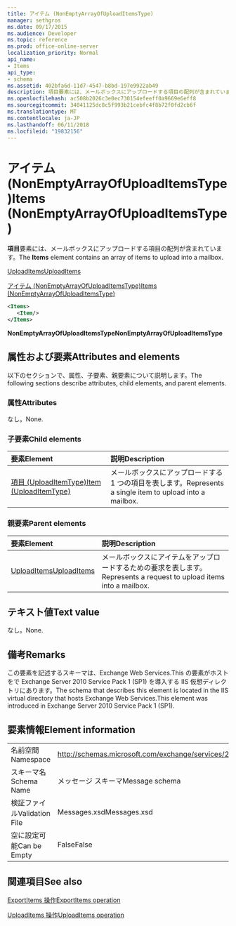 ```yaml
---
title: アイテム (NonEmptyArrayOfUploadItemsType)
manager: sethgros
ms.date: 09/17/2015
ms.audience: Developer
ms.topic: reference
ms.prod: office-online-server
localization_priority: Normal
api_name:
- Items
api_type:
- schema
ms.assetid: 402bfa6d-11d7-4547-b8bd-197e9922ab49
description: 項目要素には、メールボックスにアップロードする項目の配列が含まれています。
ms.openlocfilehash: ac508b2026c3e0ec730154efeeff0a9669e6eff8
ms.sourcegitcommit: 34041125dc8c5f993b21cebfc4f8b72f0fd2cb6f
ms.translationtype: MT
ms.contentlocale: ja-JP
ms.lasthandoff: 06/11/2018
ms.locfileid: "19832156"
---
```

# <a name="items-nonemptyarrayofuploaditemstype"></a><span data-ttu-id="c66e9-103">アイテム (NonEmptyArrayOfUploadItemsType)</span><span class="sxs-lookup"><span data-stu-id="c66e9-103">Items (NonEmptyArrayOfUploadItemsType)</span></span>

<span data-ttu-id="c66e9-104">**項目**要素には、メールボックスにアップロードする項目の配列が含まれています。</span><span class="sxs-lookup"><span data-stu-id="c66e9-104">The **Items** element contains an array of items to upload into a mailbox.</span></span> 
  
[<span data-ttu-id="c66e9-105">UploadItems</span><span class="sxs-lookup"><span data-stu-id="c66e9-105">UploadItems</span></span>](uploaditems.md)
  
[<span data-ttu-id="c66e9-106">アイテム (NonEmptyArrayOfUploadItemsType)</span><span class="sxs-lookup"><span data-stu-id="c66e9-106">Items (NonEmptyArrayOfUploadItemsType)</span></span>](items-nonemptyarrayofuploaditemstype.md)
  
```XML
<Items>
   <Item/>
</Items>
```

 <span data-ttu-id="c66e9-107">**NonEmptyArrayOfUploadItemsType**</span><span class="sxs-lookup"><span data-stu-id="c66e9-107">**NonEmptyArrayOfUploadItemsType**</span></span>
## <a name="attributes-and-elements"></a><span data-ttu-id="c66e9-108">属性および要素</span><span class="sxs-lookup"><span data-stu-id="c66e9-108">Attributes and elements</span></span>

<span data-ttu-id="c66e9-109">以下のセクションで、属性、子要素、親要素について説明します。</span><span class="sxs-lookup"><span data-stu-id="c66e9-109">The following sections describe attributes, child elements, and parent elements.</span></span>
  
### <a name="attributes"></a><span data-ttu-id="c66e9-110">属性</span><span class="sxs-lookup"><span data-stu-id="c66e9-110">Attributes</span></span>

<span data-ttu-id="c66e9-111">なし。</span><span class="sxs-lookup"><span data-stu-id="c66e9-111">None.</span></span>
  
### <a name="child-elements"></a><span data-ttu-id="c66e9-112">子要素</span><span class="sxs-lookup"><span data-stu-id="c66e9-112">Child elements</span></span>

|<span data-ttu-id="c66e9-113">**要素**</span><span class="sxs-lookup"><span data-stu-id="c66e9-113">**Element**</span></span>|<span data-ttu-id="c66e9-114">**説明**</span><span class="sxs-lookup"><span data-stu-id="c66e9-114">**Description**</span></span>|
|:-----|:-----|
|[<span data-ttu-id="c66e9-115">項目 (UploadItemType)</span><span class="sxs-lookup"><span data-stu-id="c66e9-115">Item (UploadItemType)</span></span>](item-uploaditemtype.md) <br/> |<span data-ttu-id="c66e9-116">メールボックスにアップロードする 1 つの項目を表します。</span><span class="sxs-lookup"><span data-stu-id="c66e9-116">Represents a single item to upload into a mailbox.</span></span>  <br/> |
   
### <a name="parent-elements"></a><span data-ttu-id="c66e9-117">親要素</span><span class="sxs-lookup"><span data-stu-id="c66e9-117">Parent elements</span></span>

|<span data-ttu-id="c66e9-118">**要素**</span><span class="sxs-lookup"><span data-stu-id="c66e9-118">**Element**</span></span>|<span data-ttu-id="c66e9-119">**説明**</span><span class="sxs-lookup"><span data-stu-id="c66e9-119">**Description**</span></span>|
|:-----|:-----|
|[<span data-ttu-id="c66e9-120">UploadItems</span><span class="sxs-lookup"><span data-stu-id="c66e9-120">UploadItems</span></span>](uploaditems.md) <br/> |<span data-ttu-id="c66e9-121">メールボックスにアイテムをアップロードするための要求を表します。</span><span class="sxs-lookup"><span data-stu-id="c66e9-121">Represents a request to upload items into a mailbox.</span></span>  <br/> |
   
## <a name="text-value"></a><span data-ttu-id="c66e9-122">テキスト値</span><span class="sxs-lookup"><span data-stu-id="c66e9-122">Text value</span></span>

<span data-ttu-id="c66e9-123">なし。</span><span class="sxs-lookup"><span data-stu-id="c66e9-123">None.</span></span>
  
## <a name="remarks"></a><span data-ttu-id="c66e9-124">備考</span><span class="sxs-lookup"><span data-stu-id="c66e9-124">Remarks</span></span>

<span data-ttu-id="c66e9-125">この要素を記述するスキーマは、Exchange Web Services.This の要素がホストをで Exchange Server 2010 Service Pack 1 (SP1) を導入する IIS 仮想ディレクトリにあります。</span><span class="sxs-lookup"><span data-stu-id="c66e9-125">The schema that describes this element is located in the IIS virtual directory that hosts Exchange Web Services.This element was introduced in Exchange Server 2010 Service Pack 1 (SP1).</span></span>
  
## <a name="element-information"></a><span data-ttu-id="c66e9-126">要素情報</span><span class="sxs-lookup"><span data-stu-id="c66e9-126">Element information</span></span>

|||
|:-----|:-----|
|<span data-ttu-id="c66e9-127">名前空間</span><span class="sxs-lookup"><span data-stu-id="c66e9-127">Namespace</span></span>  <br/> |http://schemas.microsoft.com/exchange/services/2006/messages  <br/> |
|<span data-ttu-id="c66e9-128">スキーマ名</span><span class="sxs-lookup"><span data-stu-id="c66e9-128">Schema Name</span></span>  <br/> |<span data-ttu-id="c66e9-129">メッセージ スキーマ</span><span class="sxs-lookup"><span data-stu-id="c66e9-129">Message schema</span></span>  <br/> |
|<span data-ttu-id="c66e9-130">検証ファイル</span><span class="sxs-lookup"><span data-stu-id="c66e9-130">Validation File</span></span>  <br/> |<span data-ttu-id="c66e9-131">Messages.xsd</span><span class="sxs-lookup"><span data-stu-id="c66e9-131">Messages.xsd</span></span>  <br/> |
|<span data-ttu-id="c66e9-132">空に設定可能</span><span class="sxs-lookup"><span data-stu-id="c66e9-132">Can be Empty</span></span>  <br/> |<span data-ttu-id="c66e9-133">False</span><span class="sxs-lookup"><span data-stu-id="c66e9-133">False</span></span>  <br/> |
   
## <a name="see-also"></a><span data-ttu-id="c66e9-134">関連項目</span><span class="sxs-lookup"><span data-stu-id="c66e9-134">See also</span></span>



[<span data-ttu-id="c66e9-135">ExportItems 操作</span><span class="sxs-lookup"><span data-stu-id="c66e9-135">ExportItems operation</span></span>](exportitems-operation.md)
  
[<span data-ttu-id="c66e9-136">UploadItems 操作</span><span class="sxs-lookup"><span data-stu-id="c66e9-136">UploadItems operation</span></span>](uploaditems-operation.md)


